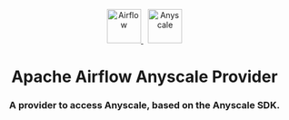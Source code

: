 <p align="center">
  <a href="https://www.airflow.apache.org">
    <img alt="Airflow" src="https://cwiki.apache.org/confluence/download/attachments/145723561/airflow_transparent.png?api=v2" width="60" />
    <img alt="Anyscale", src="https://i.postimg.cc/pLpPfFgT/anyscale-logo.png", width="60", style="margin-left: 0.6em">
  </a>
</p>
<h1 align="center">
  Apache Airflow Anyscale Provider
</h1>
  <h3 align="center">
  A provider to access Anyscale, based on the Anyscale SDK.
</h3>

<br/>
